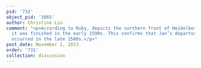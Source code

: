 ```yaml
---
pid: '732'
object_pid: '3865'
author: Christine Liu
comment: "<p>According to Ruby, depicts the northern front of Heidelberg castle before
  it was finished in the early 1590s. This confirms that Jan’s departure from Antwerp
  occurred in the late 1580s.</p>"
post_date: November 2, 2013
order: '731'
collection: discussion
---
```

